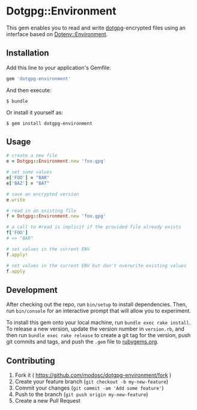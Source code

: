 # Dotgpg::Environment

This gem enables you to read and write [dotgpg](https://github.com/ConradIrwin/dotgpg)-encrypted files using an interface based on [Dotenv::Environment](https://github.com/bkeepers/dotenv/blob/master/lib/dotenv/environment.rb).

## Installation

Add this line to your application's Gemfile:

```ruby
gem 'dotgpg-environment'
```

And then execute:

    $ bundle

Or install it yourself as:

    $ gem install dotgpg-environment

## Usage

```ruby
# create a new file
e = Dotgpg::Environment.new 'foo.gpg'

# set some values
e['FOO'] = "BAR"
e['BAZ'] = "BAT"

# save an encrypted version
e.write

# read in an existing file
f = Dotgpg::Environment.new 'foo.gpg'

# a call to #read is implicit if the provided file already exists
f['FOO']
# => "BAR"

# set values in the current ENV
f.apply!

# set values in the current ENV but don't overwrite existing values
f.apply
```

## Development

After checking out the repo, run `bin/setup` to install dependencies. Then, run `bin/console` for an interactive prompt that will allow you to experiment.

To install this gem onto your local machine, run `bundle exec rake install`. To release a new version, update the version number in `version.rb`, and then run `bundle exec rake release` to create a git tag for the version, push git commits and tags, and push the `.gem` file to [rubygems.org](https://rubygems.org).

## Contributing

1. Fork it ( https://github.com/modosc/dotgpg-environment/fork )
2. Create your feature branch (`git checkout -b my-new-feature`)
3. Commit your changes (`git commit -am 'Add some feature'`)
4. Push to the branch (`git push origin my-new-feature`)
5. Create a new Pull Request
